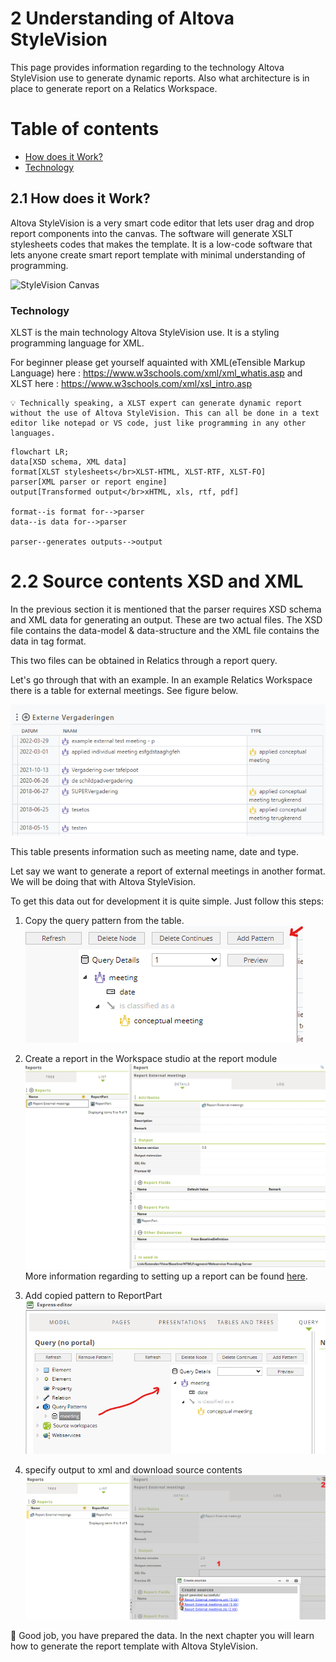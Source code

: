 # 2 Understanding of Altova StyleVision

This page provides information regarding to the technology Altova StyleVision use to generate dynamic reports. Also what architecture is in place to generate report on a Relatics Workspace.

# Table of contents
- [How does it Work?](#21-how-does-it-work)
- [Technology](#technology)

## 2.1 How does it Work?

Altova StyleVision is a very smart code editor that lets user drag and drop report components into the canvas. The software will generate XSLT stylesheets codes that makes the template. It is a low-code software that lets anyone create smart report template with minimal understanding of programming.

![StyleVision Canvas](https://www.altova.com/images/report-builder.png "StyleVision Canvas")

### Technology
XLST is the main technology Altova StyleVision use. It is a styling programming language for XML.

For beginner please get yourself aquainted with XML(eTensible Markup Language) here : https://www.w3schools.com/xml/xml_whatis.asp
and
XLST here : https://www.w3schools.com/xml/xsl_intro.asp

```
💡 Technically speaking, a XLST expert can generate dynamic report without the use of Altova StyleVision. This can all be done in a text editor like notepad or VS code, just like programming in any other languages.
```

```mermaid
flowchart LR;
data[XSD schema, XML data]
format[XLST stylesheets</br>XLST-HTML, XLST-RTF, XLST-FO]
parser[XML parser or report engine]
output[Transformed output</br>xHTML, xls, rtf, pdf]

format--is format for-->parser 
data--is data for-->parser

parser--generates outputs-->output
```

# 2.2 Source contents XSD and XML

In the previous section it is mentioned that the parser requires XSD schema and XML data for generating an output. These are two actual files.
The XSD file contains the data-model & data-structure and the XML file contains the data in tag format.

This two files can be obtained in Relatics through a report query.

Let's go through that with an example. In an example Relatics Workspace there is a table for external meetings. See figure below.

![External meetings table](../resources/meetingUI.png "External meetings table")

This table presents information such as meeting name, date and type.

Let say we want to generate a report of external meetings in another format. We will be doing that with Altova StyleVision.

To get this data out for development it is quite simple. Just follow this steps:
1. Copy the query pattern from the table.
</br>![Table Query pattern](../resources/meetingQuery.png "Table Query pattern")


2. Create a report in the Workspace studio at the report module
</br>![Create Report](../resources/createReport.png "Create Report")
More information regarding to setting up a report can be found [here](https://kb.relaticsonline.com/published//ShowObject.aspx?Key=21b654a0-4fea-e311-93f4-000af753dd5b).

3. Add copied pattern to ReportPart
</br>![ReportPart](../resources/ReportPart.png "ReportPart")

4. specify output to xml and download source contents
</br>![Source](../resources/sourceContents.png "Source")

👏 Good job, you have prepared the data. In the next chapter you will learn how to generate the report template with Altova StyleVision.
